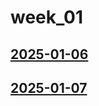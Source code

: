 # week_01 <!-- markmap: foldAll -->
## [2025-01-06](2025-01-06/2025-01-06.html)
## [2025-01-07](2025-01-07/2025-01-07.html)
